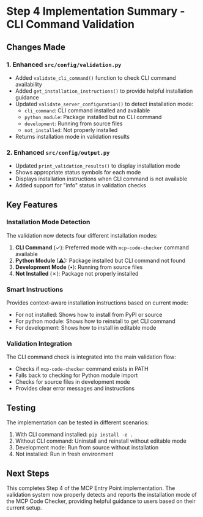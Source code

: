# Step 4 Implementation Summary - CLI Command Validation

## Changes Made

### 1. Enhanced `src/config/validation.py`
- Added `validate_cli_command()` function to check CLI command availability
- Added `get_installation_instructions()` to provide helpful installation guidance
- Updated `validate_server_configuration()` to detect installation mode:
  - `cli_command`: CLI command installed and available
  - `python_module`: Package installed but no CLI command
  - `development`: Running from source files
  - `not_installed`: Not properly installed
- Returns installation mode in validation results

### 2. Enhanced `src/config/output.py`
- Updated `print_validation_results()` to display installation mode
- Shows appropriate status symbols for each mode
- Displays installation instructions when CLI command is not available
- Added support for "info" status in validation checks

## Key Features

### Installation Mode Detection
The validation now detects four different installation modes:
1. **CLI Command** (✓): Preferred mode with `mcp-code-checker` command available
2. **Python Module** (⚠): Package installed but CLI command not found
3. **Development Mode** (•): Running from source files
4. **Not Installed** (✗): Package not properly installed

### Smart Instructions
Provides context-aware installation instructions based on current mode:
- For not installed: Shows how to install from PyPI or source
- For python module: Shows how to reinstall to get CLI command
- For development: Shows how to install in editable mode

### Validation Integration
The CLI command check is integrated into the main validation flow:
- Checks if `mcp-code-checker` command exists in PATH
- Falls back to checking for Python module import
- Checks for source files in development mode
- Provides clear error messages and instructions

## Testing
The implementation can be tested in different scenarios:
1. With CLI command installed: `pip install -e .`
2. Without CLI command: Uninstall and reinstall without editable mode
3. Development mode: Run from source without installation
4. Not installed: Run in fresh environment

## Next Steps
This completes Step 4 of the MCP Entry Point implementation. The validation system now properly detects and reports the installation mode of the MCP Code Checker, providing helpful guidance to users based on their current setup.
